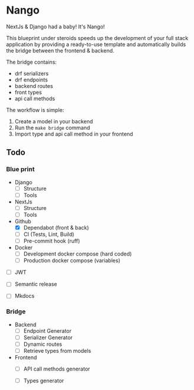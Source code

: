 # Nango

NextJs & Django had a baby! It's Nango!

This blueprint under steroids speeds up the development of your full stack application by providing a ready-to-use template and automatically builds the bridge between the frontend & backend.

The bridge contains:

- drf serializers
- drf endpoints
- backend routes
- front types
- api call methods

The workflow is simple: 
1. Create a model in your backend
2. Run the `make bridge` command
3. Import type and api call method in your frontend


## Todo

### Blue print

- Django
    - [ ] Structure
    - [ ] Tools
- NextJs
    - [ ] Structure
    - [ ] Tools
- Github
    - [x] Dependabot (front & back)
    - [ ] CI (Tests, Lint, Build)
    - [ ] Pre-commit hook (ruff)
- Docker
    - [ ] Development docker compose (hard coded)
    - [ ] Production docker compose (variables)
- [ ] JWT
- [ ] Semantic release
- [ ] Mkdocs


### Bridge

- Backend
    - [ ] Endpoint Generator
    - [ ] Serializer Generator
    - [ ] Dynamic routes
    - [ ] Retrieve types from models

- Frontend
    - [ ] API call methods generator
    - [ ] Types generator


